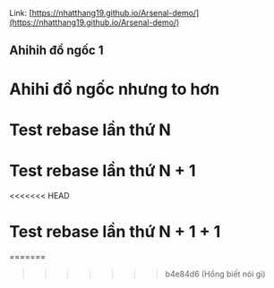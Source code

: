 Link: [https://nhatthang19.github.io/Arsenal-demo/](https://nhatthang19.github.io/Arsenal-demo/)

## Ahihih đồ ngốc 1

# Ahihi đồ ngốc nhưng to hơn

# Test rebase lần thứ N

# Test rebase lần thứ N + 1

<<<<<<< HEAD
# Test rebase lần thứ N + 1 + 1
=======
>>>>>>> b4e84d6 (Hổng biết nói gì)
